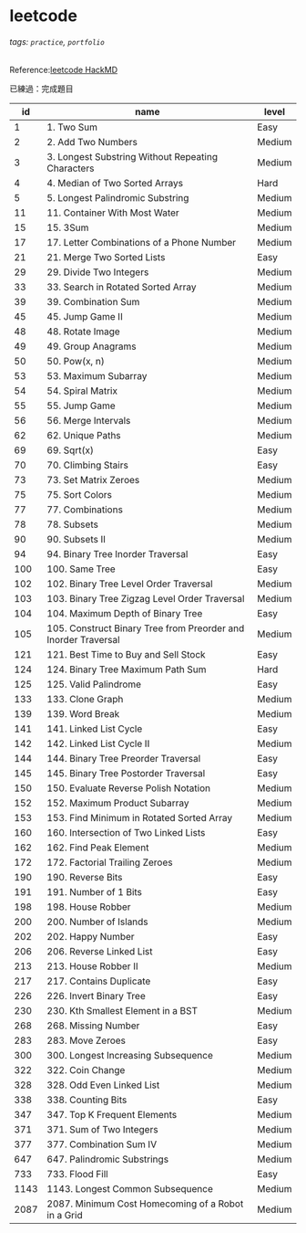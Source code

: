 # leetcode 

###### tags: `practice`, `portfolio`

Reference:[leetcode HackMD](https://hackmd.io/@zz8yeJXcQYOjqL6CsPNdlg/ByvWg6jMn)

已練過：完成題目

| id | name | level  |
|-|-|-|
| 1 | 1\. Two Sum | Easy  |
| 2 | 2\. Add Two Numbers | Medium  |
| 3 | 3\. Longest Substring Without Repeating Characters | Medium  |
| 4 | 4\. Median of Two Sorted Arrays | Hard  |
| 5 | 5\. Longest Palindromic Substring | Medium  |
| 11 | 11\. Container With Most Water | Medium  |
| 15 | 15\. 3Sum | Medium  |
| 17 | 17\. Letter Combinations of a Phone Number | Medium  |
| 21 | 21\. Merge Two Sorted Lists | Easy  |
| 29 | 29\. Divide Two Integers | Medium  |
| 33 | 33\. Search in Rotated Sorted Array | Medium  |
| 39 | 39\. Combination Sum | Medium  |
| 45 | 45\. Jump Game II | Medium  |
| 48 | 48\. Rotate Image | Medium  |
| 49 | 49\. Group Anagrams | Medium  |
| 50 | 50\. Pow(x, n) | Medium  |
| 53 | 53\. Maximum Subarray | Medium  |
| 54 | 54\. Spiral Matrix | Medium  |
| 55 | 55\. Jump Game | Medium  |
| 56 | 56\. Merge Intervals | Medium  |
| 62 | 62\. Unique Paths | Medium  |
| 69 | 69\. Sqrt(x) | Easy  |
| 70 | 70\. Climbing Stairs | Easy  |
| 73 | 73\. Set Matrix Zeroes | Medium  |
| 75 | 75\. Sort Colors | Medium  |
| 77 | 77\. Combinations | Medium  |
| 78 | 78\. Subsets | Medium  |
| 90 | 90\. Subsets II | Medium  |
| 94 | 94\. Binary Tree Inorder Traversal | Easy  |
| 100 | 100\. Same Tree | Easy  |
| 102 | 102\. Binary Tree Level Order Traversal | Medium  |
| 103 | 103\. Binary Tree Zigzag Level Order Traversal | Medium  |
| 104 | 104\. Maximum Depth of Binary Tree | Easy  |
| 105 | 105\. Construct Binary Tree from Preorder and Inorder Traversal | Medium  |
| 121 | 121\. Best Time to Buy and Sell Stock | Easy  |
| 124 | 124\. Binary Tree Maximum Path Sum | Hard  |
| 125 | 125\. Valid Palindrome | Easy  |
| 133 | 133\. Clone Graph | Medium  |
| 139 | 139\. Word Break | Medium  |
| 141 | 141\. Linked List Cycle | Easy  |
| 142 | 142\. Linked List Cycle II | Medium  |
| 144 | 144\. Binary Tree Preorder Traversal | Easy  |
| 145 | 145\. Binary Tree Postorder Traversal | Easy  |
| 150 | 150\. Evaluate Reverse Polish Notation | Medium  |
| 152 | 152\. Maximum Product Subarray | Medium  |
| 153 | 153\. Find Minimum in Rotated Sorted Array | Medium  |
| 160 | 160\. Intersection of Two Linked Lists | Easy  |
| 162 | 162\. Find Peak Element | Medium  |
| 172 | 172\. Factorial Trailing Zeroes | Medium  |
| 190 | 190\. Reverse Bits | Easy  |
| 191 | 191\. Number of 1 Bits | Easy  |
| 198 | 198\. House Robber | Medium  |
| 200 | 200\. Number of Islands | Medium  |
| 202 | 202\. Happy Number | Easy  |
| 206 | 206\. Reverse Linked List | Easy  |
| 213 | 213\. House Robber II | Medium  |
| 217 | 217\. Contains Duplicate | Easy  |
| 226 | 226\. Invert Binary Tree | Easy  |
| 230 | 230\. Kth Smallest Element in a BST | Medium  |
| 268 | 268\. Missing Number | Easy  |
| 283 | 283\. Move Zeroes | Easy  |
| 300 | 300\. Longest Increasing Subsequence | Medium  |
| 322 | 322\. Coin Change | Medium  |
| 328 | 328\. Odd Even Linked List | Medium  |
| 338 | 338\. Counting Bits | Easy  |
| 347 | 347\. Top K Frequent Elements | Medium  |
| 371 | 371\. Sum of Two Integers | Medium  |
| 377 | 377\. Combination Sum IV | Medium  |
| 647 | 647\. Palindromic Substrings | Medium  |
| 733 | 733\. Flood Fill | Easy  |
| 1143 | 1143\. Longest Common Subsequence | Medium  |
| 2087 | 2087\. Minimum Cost Homecoming of a Robot in a Grid | Medium  |
